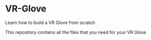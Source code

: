 # VR-Glove
Learn how to build a VR Glove from scratch

This repository contains all the files that you need for your VR Glove

